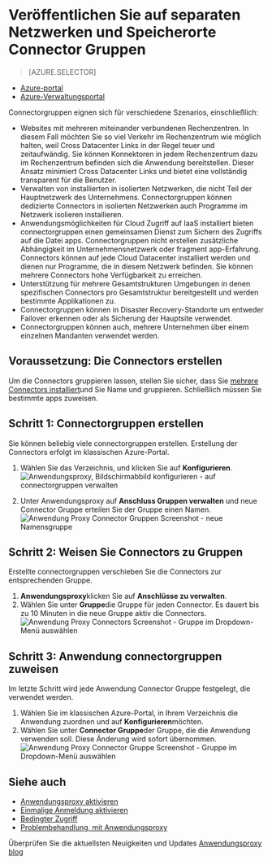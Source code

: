 <properties
    pageTitle="Arbeiten mit Connectors Azure AD-Anwendungsproxy | Microsoft Azure"
    description="Erläutert das Erstellen und Verwalten von Connectors in Azure AD-Anwendungsproxy."
    services="active-directory"
    documentationCenter=""
    authors="kgremban"
    manager="femila"
    editor=""/>

<tags
    ms.service="active-directory"
    ms.workload="identity"
    ms.tgt_pltfrm="na"
    ms.devlang="na"
    ms.topic="article"
    ms.date="09/09/2016"
    ms.author="kgremban"/>


# <a name="publish-applications-on-separate-networks-and-locations-using-connector-groups"></a>Veröffentlichen Sie auf separaten Netzwerken und Speicherorte Connector Gruppen

> [AZURE.SELECTOR]
- [Azure-portal](active-directory-application-proxy-connectors-azure-portal.md)
- [Azure-Verwaltungsportal](active-directory-application-proxy-connectors.md)


Connectorgruppen eignen sich für verschiedene Szenarios, einschließlich:

- Websites mit mehreren miteinander verbundenen Rechenzentren. In diesem Fall möchten Sie so viel Verkehr im Rechenzentrum wie möglich halten, weil Cross Datacenter Links in der Regel teuer und zeitaufwändig. Sie können Konnektoren in jedem Rechenzentrum dazu im Rechenzentrum befinden sich die Anwendung bereitstellen. Dieser Ansatz minimiert Cross Datacenter Links und bietet eine vollständig transparent für die Benutzer.
- Verwalten von installierten in isolierten Netzwerken, die nicht Teil der Hauptnetzwerk des Unternehmens. Connectorgruppen können dedizierte Connectors in isolierten Netzwerken auch Programme im Netzwerk isolieren installieren.
- Anwendungsmöglichkeiten für Cloud Zugriff auf IaaS installiert bieten connectorgruppen einen gemeinsamen Dienst zum Sichern des Zugriffs auf die Datei apps. Connectorgruppen nicht erstellen zusätzliche Abhängigkeit im Unternehmensnetzwerk oder fragment app-Erfahrung. Connectors können auf jede Cloud Datacenter installiert werden und dienen nur Programme, die in diesem Netzwerk befinden. Sie können mehrere Connectors hohe Verfügbarkeit zu erreichen.
- Unterstützung für mehrere Gesamtstrukturen Umgebungen in denen spezifischen Connectors pro Gesamtstruktur bereitgestellt und werden bestimmte Applikationen zu.
- Connectorgruppen können in Disaster Recovery-Standorte um entweder Failover erkennen oder als Sicherung der Hauptsite verwendet.
- Connectorgruppen können auch, mehrere Unternehmen über einem einzelnen Mandanten verwendet werden.

## <a name="prerequisite-create-your-connectors"></a>Voraussetzung: Die Connectors erstellen
Um die Connectors gruppieren lassen, stellen Sie sicher, dass Sie [mehrere Connectors installiert](active-directory-application-proxy-enable.md)und Sie Name und gruppieren. Schließlich müssen Sie bestimmte apps zuweisen.

## <a name="step-1-create-connector-groups"></a>Schritt 1: Connectorgruppen erstellen
Sie können beliebig viele connectorgruppen erstellen. Erstellung der Connectors erfolgt im klassischen Azure-Portal.

1. Wählen Sie das Verzeichnis, und klicken Sie auf **Konfigurieren**.  
    ![Anwendungsproxy, Bildschirmabbild konfigurieren - auf connectorgruppen verwalten](./media/active-directory-application-proxy-connectors/app_proxy_connectors_creategroup.png)

2. Unter Anwendungsproxy auf **Anschluss Gruppen verwalten** und neue Connector Gruppe erteilen Sie der Gruppe einen Namen.  
    ![Anwendung Proxy Connector Gruppen Screenshot - neue Namensgruppe](./media/active-directory-application-proxy-connectors/app_proxy_connectors_namegroup.png)

## <a name="step-2-assign-connectors-to-your-groups"></a>Schritt 2: Weisen Sie Connectors zu Gruppen
Erstellte connectorgruppen verschieben Sie die Connectors zur entsprechenden Gruppe.

1. **Anwendungsproxy**klicken Sie auf **Anschlüsse zu verwalten**.
2. Wählen Sie unter **Gruppe**die Gruppe für jeden Connector. Es dauert bis zu 10 Minuten in die neue Gruppe aktiv die Connectors.  
    ![Anwendung Proxy Connectors Screenshot - Gruppe im Dropdown-Menü auswählen](./media/active-directory-application-proxy-connectors/app_proxy_connectors_connectorlist.png)

## <a name="step-3-assign-applications-to-your-connector-groups"></a>Schritt 3: Anwendung connectorgruppen zuweisen
Im letzte Schritt wird jede Anwendung Connector Gruppe festgelegt, die verwendet werden.

1. Wählen Sie im klassischen Azure-Portal, in Ihrem Verzeichnis die Anwendung zuordnen und auf **Konfigurieren**möchten.
2. Wählen Sie unter **Connector Gruppe**der Gruppe, die die Anwendung verwenden soll. Diese Änderung wird sofort übernommen.  
    ![Anwendung Proxy Connector Gruppe Screenshot - Gruppe im Dropdown-Menü auswählen](./media/active-directory-application-proxy-connectors/app_proxy_connectors_newgroup.png)


## <a name="see-also"></a>Siehe auch

- [Anwendungsproxy aktivieren](active-directory-application-proxy-enable.md)
- [Einmalige Anmeldung aktivieren](active-directory-application-proxy-sso-using-kcd.md)
- [Bedingter Zugriff](active-directory-application-proxy-conditional-access.md)
- [Problembehandlung, mit Anwendungsproxy](active-directory-application-proxy-troubleshoot.md)

Überprüfen Sie die aktuellsten Neuigkeiten und Updates [Anwendungsproxy blog](http://blogs.technet.com/b/applicationproxyblog/)
